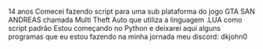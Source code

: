 14 anos
Comecei fazendo script para uma sub plataforma do jogo GTA SAN ANDREAS chamada Multi Theft Auto que utiliza a linguagem .LUA como script padrão
Estou começando no Python e deixarei aqui alguns programas que eu estou fazendo na minha jornada
meu discord: dkjohn0
